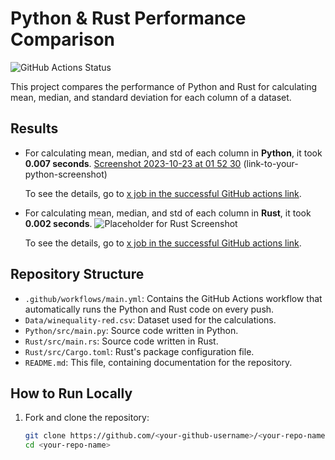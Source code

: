 # Python & Rust Performance Comparison

![GitHub Actions Status](https://github.com/aghakishiyeva/ids706-mini-project-8/workflows/main/badge.svg)

This project compares the performance of Python and Rust for calculating mean, median, and standard deviation for each column of a dataset.

## Results

- For calculating mean, median, and std of each column in **Python**, it took **0.007 seconds**. 
  [Screenshot 2023-10-23 at 01 52 30](https://github.com/aghakishiyeva/ids706-mini-project-8/assets/78721466/2b5b78eb-bf4f-4087-8c18-62fe61c0a58e)
(link-to-your-python-screenshot)
  
  To see the details, go to [x job in the successful GitHub actions link](your-github-actions-link-for-python-job).
  
- For calculating mean, median, and std of each column in **Rust**, it took **0.002 seconds**. 
  ![Placeholder for Rust Screenshot](link-to-your-rust-screenshot)
  
  To see the details, go to [x job in the successful GitHub actions link](your-github-actions-link-for-rust-job).

## Repository Structure

- `.github/workflows/main.yml`: Contains the GitHub Actions workflow that automatically runs the Python and Rust code on every push.
- `Data/winequality-red.csv`: Dataset used for the calculations.
- `Python/src/main.py`: Source code written in Python.
- `Rust/src/main.rs`: Source code written in Rust.
- `Rust/src/Cargo.toml`: Rust's package configuration file.
- `README.md`: This file, containing documentation for the repository.

## How to Run Locally

1. Fork and clone the repository:
   ```bash
   git clone https://github.com/<your-github-username>/<your-repo-name>.git
   cd <your-repo-name>
